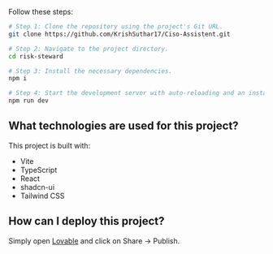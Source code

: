 
Follow these steps:

```sh
# Step 1: Clone the repository using the project's Git URL.
git clone https://github.com/KrishSuthar17/Ciso-Assistent.git

# Step 2: Navigate to the project directory.
cd risk-steward

# Step 3: Install the necessary dependencies.
npm i

# Step 4: Start the development server with auto-reloading and an instant preview.
npm run dev
```

## What technologies are used for this project?

This project is built with:

- Vite
- TypeScript
- React
- shadcn-ui
- Tailwind CSS

## How can I deploy this project?

Simply open [Lovable](https://lovable.dev/projects/6e26d764-83be-4320-a7bd-5d04ef88d329) and click on Share -> Publish.
